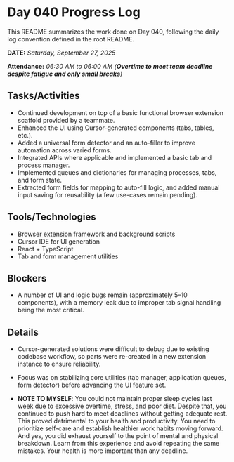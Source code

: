 # Day 040 Progress Log

This README summarizes the work done on Day 040, following the daily log convention defined in the root README.

**DATE:** _Saturday, September 27, 2025_

**Attendance:** _06:30 AM to 06:00 AM (**Overtime to meet team deadline despite fatigue and only small breaks**)_

## Tasks/Activities

- Continued development on top of a basic functional browser extension scaffold provided by a teammate.
- Enhanced the UI using Cursor-generated components (tabs, tables, etc.).
- Added a universal form detector and an auto-filler to improve automation across varied forms.
- Integrated APIs where applicable and implemented a basic tab and process manager.
- Implemented queues and dictionaries for managing processes, tabs, and form state.
- Extracted form fields for mapping to auto-fill logic, and added manual input saving for reusability (a few use-cases remain pending).

## Tools/Technologies

- Browser extension framework and background scripts
- Cursor IDE for UI generation
- React + TypeScript
- Tab and form management utilities

## Blockers

- A number of UI and logic bugs remain (approximately 5–10 components), with a memory leak due to improper tab signal handling being the most critical.

## Details

- Cursor-generated solutions were difficult to debug due to existing codebase workflow, so parts were re-created in a new extension instance to ensure reliability.
- Focus was on stabilizing core utilities (tab manager, application queues, form detector) before advancing the UI feature set.

- **NOTE TO MYSELF**: You could not maintain proper sleep cycles last week due to excessive overtime, stress, and poor diet. Despite that, you continued to push hard to meet deadlines without getting adequate rest. This proved detrimental to your health and productivity. You need to prioritize self-care and establish healthier work habits moving forward. And yes, you did exhaust yourself to the point of mental and physical breakdown. Learn from this experience and avoid repeating the same mistakes. Your health is more important than any deadline.
